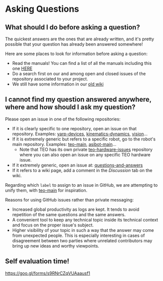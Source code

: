 # Asking Questions

## What should I do before asking a question?
The quickest answers are the ones that are already written, and it's pretty possible that your question has already been answered somewhere!

Here are some places to look for information before asking a question:
* Read the manuals! You can find a list of all the manuals including this one [HERE](appendix/repository-index.md#manuals-and-faqs)
* Do a search first on our and among open and closed issues of the repository associated to your project.
* We still have some information in our [old wiki](http://robots.uc3m.es/)

## I cannot find my question answered anywhere, where and how should I ask my question?

Please open an issue in one of the following repositories:
* If it is clearly specific to one repository, open an issue on that repository. Examples: [yarp-devices](https://github.com/roboticslab-uc3m/yarp-devices/issues), [kinematics-dynamics](https://github.com/roboticslab-uc3m/kinematics-dynamics/issues), [vision](https://github.com/roboticslab-uc3m/vision/issues)...
* If it is extremely generic but refers to a specific robot, go to the robot's main repository. Examples: [teo-main](https://github.com/roboticslab-uc3m/teo-main/issues), [asibot-main](https://github.com/roboticslab-uc3m/asibot-main/issues)...
   * Note that TEO has its own private [teo-hardware-issues](https://github.com/roboticslab-uc3m/teo-hardware-issues/issues) repository where you can also open an issue on any specific TEO hardware issue.
* If it extremely generic, open an issue at: [questions-and-answers](https://github.com/roboticslab-uc3m/questions-and-answers)
* If it refers to a wiki page, add a comment in the *Discussion* tab on the wiki.

Regarding which `label` to assign to an issue in GitHub, we are attempting to unify them, with [teo-main](https://github.com/roboticslab-uc3m/teo-main/labels) for inspiration.

Reasons for using GitHub issues rather than private messaging:
* Increased global productivity as logs are kept. It tends to avoid repetition of the same questions and the same answers.
* A convenient tool to keep any technical topic inside its technical context and focus on the proper issue's subject.
* Higher visibility of your topic in such a way that the answer may come from unexpected people. This is especially interesting in cases of disagreement between two parties where unrelated contributors may bring up new ideas and worthy viewpoints.

## Self evaluation time!

https://goo.gl/forms/s9RNrCZqVUAaausf1
